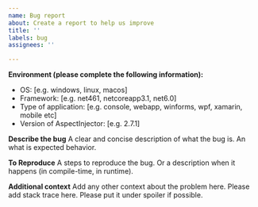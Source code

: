 ```yaml
---
name: Bug report
about: Create a report to help us improve
title: ''
labels: bug
assignees: ''

---
```


**Environment (please complete the following information):**
 - OS: [e.g. windows, linux, macos]
 - Framework: [e.g. net461, netcoreapp3.1, net6.0]
 - Type of application: [e.g. console, webapp, winforms, wpf, xamarin, mobile etc]
 - Version of AspectInjector: [e.g. 2.7.1]

**Describe the bug**
A clear and concise description of what the bug is. An what is expected behavior.

**To Reproduce**
A steps to reproduce the bug. Or a description when it happens (in compile-time, in runtime).

**Additional context**
Add any other context about the problem here. Please add stack trace here. Please put it under spoiler if possible.
